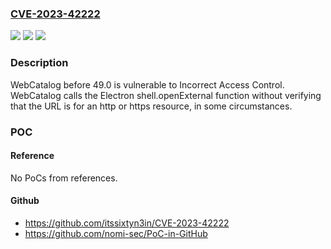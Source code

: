 ### [CVE-2023-42222](https://cve.mitre.org/cgi-bin/cvename.cgi?name=CVE-2023-42222)
![](https://img.shields.io/static/v1?label=Product&message=n%2Fa&color=blue)
![](https://img.shields.io/static/v1?label=Version&message=n%2Fa&color=blue)
![](https://img.shields.io/static/v1?label=Vulnerability&message=n%2Fa&color=brighgreen)

### Description

WebCatalog before 49.0 is vulnerable to Incorrect Access Control. WebCatalog calls the Electron shell.openExternal function without verifying that the URL is for an http or https resource, in some circumstances.

### POC

#### Reference
No PoCs from references.

#### Github
- https://github.com/itssixtyn3in/CVE-2023-42222
- https://github.com/nomi-sec/PoC-in-GitHub

